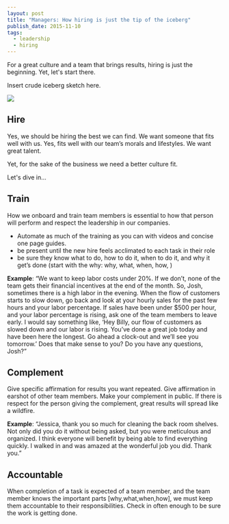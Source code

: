 ```yaml
---
layout: post
title: "Managers: How hiring is just the tip of the iceberg"
publish_date: 2015-11-10
tags:
  - leadership
  - hiring
---
```


For a great culture and a team that brings results, hiring is just the beginning. Yet, let's start there.

Insert crude iceberg sketch here.

![](/content/images/2015/11/hiring-and-culture-2.png)

## Hire

Yes, we should be hiring the best we can find. We want someone that fits well with us. Yes, fits well with our team’s morals and lifestyles. We want great talent.

Yet, for the sake of the business we need a better culture fit.

Let's dive in...

## Train

How we onboard and train team members is essential to how that person will perform and respect the leadership in our companies.

- Automate as much of the training as you can with videos and concise one page guides.
- be present until the new hire feels acclimated to each task in their role
- be sure they know what to do, how to do it, when to do it, and why it get’s done (start with the why: why, what, when, how, )

**Example**:
“We want to keep labor costs under 20%. If we don’t, none of the team gets their financial incentives at the end of the month. So, Josh, sometimes there is a high labor in the evening. When the flow of customers starts to slow down, go back and look at your hourly sales for the past few hours and your labor percentage. If sales have been under \$500 per hour, and your labor percentage is rising, ask one of the team members to leave early. I would say something like, ‘Hey Billy, our flow of customers as slowed down and our labor is rising. You’ve done a great job today and have been here the longest. Go ahead a clock-out and we’ll see you tomorrow.’ Does that make sense to you? Do you have any questions, Josh?”

## Complement

Give specific affirmation for results you want repeated. Give affirmation in earshot of other team members. Make your complement in public. If there is respect for the person giving the complement, great results will spread like a wildfire.

**Example**:
“Jessica, thank you so much for cleaning the back room shelves. Not only did you do it without being asked, but you were meticulous and organized. I think everyone will benefit by being able to find everything quickly. I walked in and was amazed at the wonderful job you did. Thank you.”

## Accountable

When completion of a task is expected of a team member, and the team member knows the important parts [why,what,when,how], we must keep them accountable to their responsibilities. Check in often enough to be sure the work is getting done.
